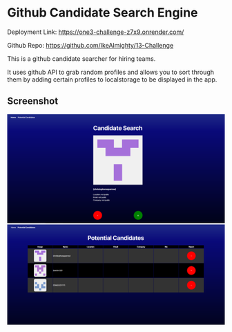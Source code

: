 # Github Candidate Search Engine

Deployment Link: https://one3-challenge-z7x9.onrender.com/

Github Repo: https://github.com/IkeAlmighty/13-Challenge

This is a github candidate searcher for hiring teams.

It uses github API to grab random profiles and allows you to
sort through them by adding certain profiles to localstorage
to be displayed in the app.

## Screenshot

![App Screenshot Search Page](Assets/search_page.PNG)
![App Screenshot Potentials Page](Assets/potentials_page.PNG)
